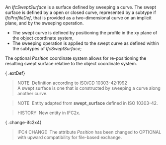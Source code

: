 An _IfcSweptSurface_ is a surface defined by sweeping a curve. The swept surface is defined by a open or closed curve, represented by a subtype if _IfcProfileDef_, that is provided as a two-dimensional curve on an implicit plane, and by the sweeping operation.

* The swept curve is defined by positioning the profile in the xy plane of the object coordinate system, 
* The sweeping operation is applied to the swept curve as defined within the subtypes of _IfcSweptSurface_;

The optional _Position_ coordinate system allows for re-positioning the resulting swept surface relative to the object coordinate system.

{ .extDef}
> NOTE&nbsp; Definition according to ISO/CD 10303-42:1992  
> A swept surface is one that is constructed by sweeping a curve along another curve.

> NOTE&nbsp; Entity adapted from **swept_surface** defined in ISO 10303-42.

> HISTORY&nbsp; New entity in IFC2x.

{ .change-ifc2x4}
> IFC4 CHANGE&nbsp; The attribute _Position_ has been changed to OPTIONAL with upward compatibility for file-based exchange.
